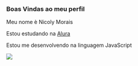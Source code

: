### Boas Vindas ao meu perfil 

Meu nome è Nicoly Morais 

Estou estudando na [Alura](https//www.alura.com.br) 

Estou me desenvolvendo na linguagem JavaScript


![](https://tenor.com/bQTtp.gif)
